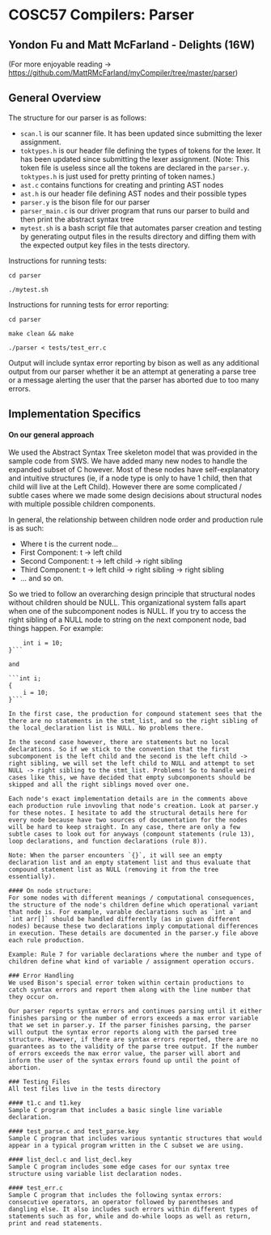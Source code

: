 # COSC57 Compilers: Parser
## Yondon Fu and Matt McFarland - Delights (16W)
(For more enjoyable reading -> https://github.com/MattRMcFarland/myCompiler/tree/master/parser)


## General Overview
The structure for our parser is as follows:

* `scan.l` is our scanner file. It has been updated since submitting the lexer assignment.
* `toktypes.h` is our header file defining the types of tokens for the lexer. It has been updated since submitting the lexer assignment. (Note: This token file is useless since all the tokens are declared in the `parser.y`. `toktypes.h` is just used for pretty printing of token names.)
* `ast.c` contains functions for creating and printing AST nodes
* `ast.h` is our header file defining AST nodes and their possible types
* `parser.y` is the bison file for our parser
* `parser_main.c` is our driver program that runs our parser to build and then print the abstract syntax tree
* `mytest.sh` is a bash script file that automates parser creation and testing by generating output files in the results directory and diffing them with the expected output key files in the tests directory.

Instructions for running tests:

`cd parser`

`./mytest.sh`

Instructions for running tests for error reporting:

`cd parser`

`make clean && make`

`./parser < tests/test_err.c`

Output will include syntax error reporting by bison as well as any additional output from our parser whether it be an attempt at generating a parse tree or a message alerting the user that the parser has aborted due to too many errors.

## Implementation Specifics

#### On our general approach 
We used the Abstract Syntax Tree skeleton model that was provided in the sample code from SWS. We have added many new nodes to handle the expanded subset of C however. Most of these nodes have self-explanatory and intuitive structures (ie, if a node type is only to have 1 child, then that child will live at the Left Child). However there are some complicated / subtle cases where we made some design decisions about structural nodes with multiple possible children components.

In general, the relationship between children node order and production rule is as such:

* Where t is the current node...
* First Component: t -> left child
* Second Component: t -> left child -> right sibling
* Third Component: t -> left child -> right sibling -> right sibling
* ... and so on.

So we tried to follow an overarching design principle that structural nodes without children should be NULL. This organizational system falls apart when one of the subcomponent nodes is NULL. If you try to access the right sibling of a NULL node to string on the next component node, bad things happen. For example:

```{ 
	int i = 10; 
}```

and 

```int i;
{ 
	i = 10; 
}```

In the first case, the production for compound statement sees that the there are no statements in the stmt_list, and so the right sibling of the local_declaration list is NULL. No problems there.

In the second case however, there are statements but no local declarations. So if we stick to the convention that the first subcomponent is the left child and the second is the left child -> right sibling, we will set the left child to NULL and attempt to set NULL -> right sibling to the stmt_list. Problems! So to handle weird cases like this, we have decided that empty subcomponents should be skipped and all the right siblings moved over one. 

Each node's exact implementation details are in the comments above each production rule invovling that node's creation. Look at parser.y for these notes. I hesitate to add the structural details here for every node because have two sources of documentation for the nodes will be hard to keep straight. In any case, there are only a few subtle cases to look out for anyways (compount statements (rule 13), loop declarations, and function declarations (rule 8)). 

Note: When the parser encounters `{}`, it will see an empty declaration list and an empty statement list and thus evaluate that compound statement list as NULL (removing it from the tree essentially).

#### On node structure:
For some nodes with different meanings / computational consequences, the structure of the node's children define which operational variant that node is. For example, varable declarations such as `int a` and `int arr[]` should be handled differently (as in given different nodes) because these two declarations imply computational differences in execution. These details are documented in the parser.y file above each rule production. 

Example: Rule 7 for variable declarations where the number and type of children define what kind of variable / assignment operation occurs.

### Error Handling
We used Bison's special error token within certain productions to catch syntax errors and report them along with the line number that they occur on.

Our parser reports syntax errors and continues parsing until it either finishes parsing or the number of errors exceeds a max error variable that we set in parser.y. If the parser finishes parsing, the parser will output the syntax error reports along with the parsed tree structure. However, if there are syntax errors reported, there are no guarantees as to the validity of the parse tree output. If the number of errors exceeds the max error value, the parser will abort and inform the user of the syntax errors found up until the point of abortion. 

### Testing Files
All test files live in the tests directory

#### t1.c and t1.key
Sample C program that includes a basic single line variable declaration.

#### test_parse.c and test_parse.key
Sample C program that includes various syntantic structures that would appear in a typical program written in the C subset we are using.

#### list_decl.c and list_decl.key
Sample C program includes some edge cases for our syntax tree structure using variable list declaration nodes.

#### test_err.c
Sample C program that includes the following syntax errors: consecutive operators, an operator followed by parentheses and dangling else. It also includes such errors within different types of statements such as for, while and do-while loops as well as return, print and read statements.